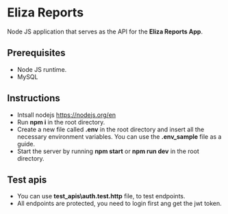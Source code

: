 # Eliza Reports

Node JS application that serves as the API for the **Eliza Reports App**.

## Prerequisites

- Node JS runtime.
- MySQL

## Instructions

- Intsall nodejs https://nodejs.org/en
- Run **npm i** in the root directory.
- Create a new file called **.env** in the root directory and insert all the necessary environment variables. You can use the **.env_sample** file as a guide.
- Start the server by running **npm start** or **npm run dev** in the root directory.

## Test apis

- You can use **test_apis\auth.test.http** file, to test endpoints.
- All endpoints are protected, you need to login first ang get the jwt token.
